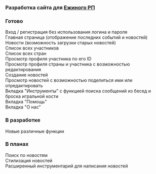 ### Разработка сайта для [Ежиного РП](https://vk.com/hedgehogs_army)

### Готово
Вход / регистрация без использования логина и пароля  
Главная страница (отображение последних событий и новостей)  
Новости (возможность загрузки старых новостей)  
Список всех участников  
Список всех стран  
Просмотр профиля участника по его ID  
Просмотр профиля страны и участника с возможностью редактирования  
Создание новостей  
Просмотр новостей с возможностью поделиться ими или отредактировать  
Вкладка "Инструменты" с функцией поиска сообщений из бесед и броска игральной кости  
Вкладка "Помощь"  
Вкладка "О нас"  

### В разработке
Новые различные функции

### В планах
Поиск по новостям  
Стилизация новостей  
Расширенный инструментарий для написания новостей  
